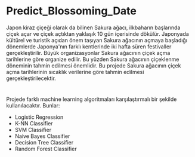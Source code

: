 # Predict_Blossoming_Date
Japon kiraz çiçeği olarak da bilinen Sakura ağacı, ilkbaharın başlarında çiçek açar ve çiçek açtıktan yaklaşık 10 gün içerisinde dökülür. Japonyada kültürel ve turistik açıdan önem taşıyan Sakura ağacının açmaya başladığı dönemlerde Japonya'nın farklı kentlerinde iki hafta süren festivaller gerçekleştirilir. Büyük organizasyonlar Sakura ağacının çiçek açma tarihlerine göre organize edilir. Bu yüzden Sakura ağacının çiçeklenme döneminin tahmin edilmesi önemlidir. Bu projede Sakura ağacının çiçek açma tarihlerinin sıcaklık verilerine göre tahmin edilmesi gerçekleştirilecektir.
# 
Projede farklı machine learning algoritmaları karşılaştırmalı bir şekilde kullanılacaktır. Bunlar:
- Logistic Regression
- K-NN Classifier
- SVM Classifier
- Naive Bayes Classifier
- Decision Tree Classifier
- Random Forest Classifier
